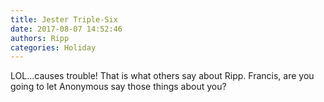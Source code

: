 ```yaml
---
title: Jester Triple-Six
date: 2017-08-07 14:52:46
authors: Ripp
categories: Holiday
---
```


 LOL...causes trouble! That is what others say about Ripp. Francis, are you going to let Anonymous say those things about you?
